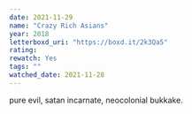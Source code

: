 ```yaml
---
date: 2021-11-29
name: "Crazy Rich Asians"
year: 2018
letterboxd_uri: "https://boxd.it/2k3Qa5"
rating: 
rewatch: Yes
tags: ""
watched_date: 2021-11-28
---
```


pure evil, satan incarnate, neocolonial bukkake.
